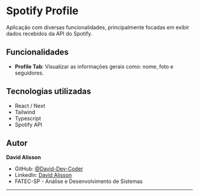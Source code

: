 # Spotify Profile

Aplicação com diversas funcionalidades, principalmente focadas em exibir dados recebidos da API do Spotify.

## Funcionalidades

- **Profile Tab**: Visualizar as informações gerais como: nome, foto e seguidores.

## Tecnologias utilizadas

- React / Next
- Tailwind
- Typescript
- Spotify API

## Autor

**David Alisson**
- GitHub: [@David-Dev-Coder](https://github.com/David-Dev-Coder)
- LinkedIn: [David Alisson](https://www.linkedin.com/in/david-alisson-656449260//)
- FATEC-SP - Análise e Desenvolvimento de Sistemas

---